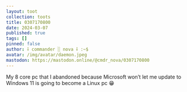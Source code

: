 ```yaml
---
layout: toot
collection: toots
title: 0307170800
date: 2024-03-07
published: true
tags: []
pinned: false
author: ⸸ commander ░ nova ⸸ :~$
avatar: /img/avatar/daemon.jpeg
mastodon: https://mastodon.online/@cmdr_nova/0307170800
---
```


My 8 core pc that I abandoned because Microsoft won’t let me update to Windows 11 is going to become a Linux pc 😁
